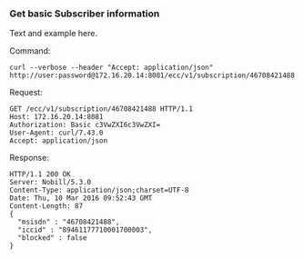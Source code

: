 ### Get basic Subscriber information

Text and example here.

Command:
```
curl --verbose --header "Accept: application/json" http://user:password@172.16.20.14:8081/ecc/v1/subscription/46708421488
```

Request:
```
GET /ecc/v1/subscription/46708421488 HTTP/1.1
Host: 172.16.20.14:8081
Authorization: Basic c3VwZXI6c3VwZXI=
User-Agent: curl/7.43.0
Accept: application/json
```

Response:
```
HTTP/1.1 200 OK
Server: Nobill/5.3.0
Content-Type: application/json;charset=UTF-8
Date: Thu, 10 Mar 2016 09:52:43 GMT
Content-Length: 87
{
  "msisdn" : "46708421488",
  "iccid" : "89461177710001700003",
  "blocked" : false
}
```